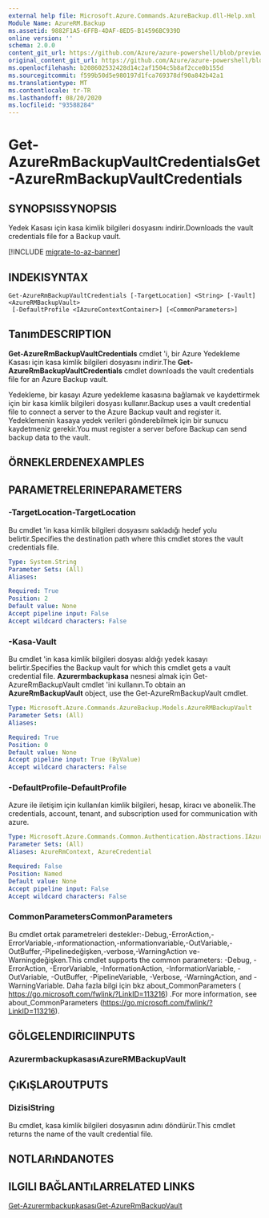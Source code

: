 ```yaml
---
external help file: Microsoft.Azure.Commands.AzureBackup.dll-Help.xml
Module Name: AzureRM.Backup
ms.assetid: 9882F1A5-6FFB-4DAF-8ED5-B14596BC939D
online version: ''
schema: 2.0.0
content_git_url: https://github.com/Azure/azure-powershell/blob/preview/src/ResourceManager/AzureBackup/Commands.AzureBackup/help/Get-AzureRmBackupVaultCredentials.md
original_content_git_url: https://github.com/Azure/azure-powershell/blob/preview/src/ResourceManager/AzureBackup/Commands.AzureBackup/help/Get-AzureRmBackupVaultCredentials.md
ms.openlocfilehash: b208602532428d14c2af1504c5b8af2cce0b155d
ms.sourcegitcommit: f599b50d5e980197d1fca769378df90a842b42a1
ms.translationtype: MT
ms.contentlocale: tr-TR
ms.lasthandoff: 08/20/2020
ms.locfileid: "93588284"
---
```

# <span data-ttu-id="c6efb-101">Get-AzureRmBackupVaultCredentials</span><span class="sxs-lookup"><span data-stu-id="c6efb-101">Get-AzureRmBackupVaultCredentials</span></span>

## <span data-ttu-id="c6efb-102">SYNOPSIS</span><span class="sxs-lookup"><span data-stu-id="c6efb-102">SYNOPSIS</span></span>
<span data-ttu-id="c6efb-103">Yedek Kasası için kasa kimlik bilgileri dosyasını indirir.</span><span class="sxs-lookup"><span data-stu-id="c6efb-103">Downloads the vault credentials file for a Backup vault.</span></span>

[!INCLUDE [migrate-to-az-banner](../../includes/migrate-to-az-banner.md)]

## <span data-ttu-id="c6efb-104">INDEKI</span><span class="sxs-lookup"><span data-stu-id="c6efb-104">SYNTAX</span></span>

```
Get-AzureRmBackupVaultCredentials [-TargetLocation] <String> [-Vault] <AzureRMBackupVault>
 [-DefaultProfile <IAzureContextContainer>] [<CommonParameters>]
```

## <span data-ttu-id="c6efb-105">Tanım</span><span class="sxs-lookup"><span data-stu-id="c6efb-105">DESCRIPTION</span></span>
<span data-ttu-id="c6efb-106">**Get-AzureRmBackupVaultCredentials** cmdlet 'i, bir Azure Yedekleme Kasası için kasa kimlik bilgileri dosyasını indirir.</span><span class="sxs-lookup"><span data-stu-id="c6efb-106">The **Get-AzureRmBackupVaultCredentials** cmdlet downloads the vault credentials file for an Azure Backup vault.</span></span>

<span data-ttu-id="c6efb-107">Yedekleme, bir kasayı Azure yedekleme kasasına bağlamak ve kaydettirmek için bir kasa kimlik bilgileri dosyası kullanır.</span><span class="sxs-lookup"><span data-stu-id="c6efb-107">Backup uses a vault credential file to connect a server to the Azure Backup vault and register it.</span></span>
<span data-ttu-id="c6efb-108">Yedeklemenin kasaya yedek verileri gönderebilmek için bir sunucu kaydetmeniz gerekir.</span><span class="sxs-lookup"><span data-stu-id="c6efb-108">You must register a server before Backup can send backup data to the vault.</span></span>

## <span data-ttu-id="c6efb-109">ÖRNEKLERDEN</span><span class="sxs-lookup"><span data-stu-id="c6efb-109">EXAMPLES</span></span>

## <span data-ttu-id="c6efb-110">PARAMETRELERINE</span><span class="sxs-lookup"><span data-stu-id="c6efb-110">PARAMETERS</span></span>

### <span data-ttu-id="c6efb-111">-TargetLocation</span><span class="sxs-lookup"><span data-stu-id="c6efb-111">-TargetLocation</span></span>
<span data-ttu-id="c6efb-112">Bu cmdlet 'in kasa kimlik bilgileri dosyasını sakladığı hedef yolu belirtir.</span><span class="sxs-lookup"><span data-stu-id="c6efb-112">Specifies the destination path where this cmdlet stores the vault credentials file.</span></span>

```yaml
Type: System.String
Parameter Sets: (All)
Aliases: 

Required: True
Position: 2
Default value: None
Accept pipeline input: False
Accept wildcard characters: False
```

### <span data-ttu-id="c6efb-113">-Kasa</span><span class="sxs-lookup"><span data-stu-id="c6efb-113">-Vault</span></span>
<span data-ttu-id="c6efb-114">Bu cmdlet 'in kasa kimlik bilgileri dosyası aldığı yedek kasayı belirtir.</span><span class="sxs-lookup"><span data-stu-id="c6efb-114">Specifies the Backup vault for which this cmdlet gets a vault credential file.</span></span>
<span data-ttu-id="c6efb-115">**Azurermbackupkasa** nesnesi almak için Get-AzureRmBackupVault cmdlet 'ini kullanın.</span><span class="sxs-lookup"><span data-stu-id="c6efb-115">To obtain an **AzureRmBackupVault** object, use the Get-AzureRmBackupVault cmdlet.</span></span>

```yaml
Type: Microsoft.Azure.Commands.AzureBackup.Models.AzureRMBackupVault
Parameter Sets: (All)
Aliases: 

Required: True
Position: 0
Default value: None
Accept pipeline input: True (ByValue)
Accept wildcard characters: False
```

### <span data-ttu-id="c6efb-116">-DefaultProfile</span><span class="sxs-lookup"><span data-stu-id="c6efb-116">-DefaultProfile</span></span>
<span data-ttu-id="c6efb-117">Azure ile iletişim için kullanılan kimlik bilgileri, hesap, kiracı ve abonelik.</span><span class="sxs-lookup"><span data-stu-id="c6efb-117">The credentials, account, tenant, and subscription used for communication with azure.</span></span>

```yaml
Type: Microsoft.Azure.Commands.Common.Authentication.Abstractions.IAzureContextContainer
Parameter Sets: (All)
Aliases: AzureRmContext, AzureCredential

Required: False
Position: Named
Default value: None
Accept pipeline input: False
Accept wildcard characters: False
```

### <span data-ttu-id="c6efb-118">CommonParameters</span><span class="sxs-lookup"><span data-stu-id="c6efb-118">CommonParameters</span></span>
<span data-ttu-id="c6efb-119">Bu cmdlet ortak parametreleri destekler:-Debug,-ErrorAction,-ErrorVariable,-ınformationaction,-ınformationvariable,-OutVariable,-OutBuffer,-Pipelinedeğişken,-verbose,-WarningAction ve-Warningdeğişken.</span><span class="sxs-lookup"><span data-stu-id="c6efb-119">This cmdlet supports the common parameters: -Debug, -ErrorAction, -ErrorVariable, -InformationAction, -InformationVariable, -OutVariable, -OutBuffer, -PipelineVariable, -Verbose, -WarningAction, and -WarningVariable.</span></span> <span data-ttu-id="c6efb-120">Daha fazla bilgi için bkz about_CommonParameters ( https://go.microsoft.com/fwlink/?LinkID=113216) .</span><span class="sxs-lookup"><span data-stu-id="c6efb-120">For more information, see about_CommonParameters (https://go.microsoft.com/fwlink/?LinkID=113216).</span></span>

## <span data-ttu-id="c6efb-121">GÖLGELENDIRICI</span><span class="sxs-lookup"><span data-stu-id="c6efb-121">INPUTS</span></span>

### <span data-ttu-id="c6efb-122">Azurermbackupkasası</span><span class="sxs-lookup"><span data-stu-id="c6efb-122">AzureRMBackupVault</span></span>

## <span data-ttu-id="c6efb-123">ÇıKıŞLAR</span><span class="sxs-lookup"><span data-stu-id="c6efb-123">OUTPUTS</span></span>

### <span data-ttu-id="c6efb-124">Dizisi</span><span class="sxs-lookup"><span data-stu-id="c6efb-124">String</span></span>
<span data-ttu-id="c6efb-125">Bu cmdlet, kasa kimlik bilgileri dosyasının adını döndürür.</span><span class="sxs-lookup"><span data-stu-id="c6efb-125">This cmdlet returns the name of the vault credential file.</span></span>

## <span data-ttu-id="c6efb-126">NOTLARıNDA</span><span class="sxs-lookup"><span data-stu-id="c6efb-126">NOTES</span></span>

## <span data-ttu-id="c6efb-127">ILGILI BAĞLANTıLAR</span><span class="sxs-lookup"><span data-stu-id="c6efb-127">RELATED LINKS</span></span>

[<span data-ttu-id="c6efb-128">Get-Azurermbackupkasası</span><span class="sxs-lookup"><span data-stu-id="c6efb-128">Get-AzureRmBackupVault</span></span>](./Get-AzureRmBackupVault.md)


